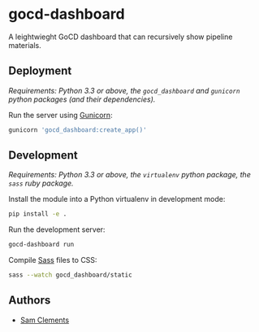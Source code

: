 gocd-dashboard
==============

A leightwieght GoCD dashboard that can recursively show pipeline materials. 

Deployment
----------

_Requirements: Python 3.3 or above, the `gocd_dashboard` and `gunicorn`
python packages (and their dependencies)._

Run the server using [Gunicorn]:

```bash
gunicorn 'gocd_dashboard:create_app()'
```

Development
-----------

_Requirements: Python 3.3 or above, the `virtualenv` python package, the `sass`
ruby package._

Install the module into a Python virtualenv in development mode:

```bash
pip install -e .
```

Run the development server:

```bash
gocd-dashboard run
```

Compile [Sass] files to CSS:

```bash
sass --watch gocd_dashboard/static
```

Authors
-------

- [Sam Clements]

[Gunicorn]: http://gunicorn.org/
[Sam Clements]: https://github.com/borntyping/
[Sass]: http://sass-lang.com/

